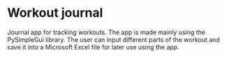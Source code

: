 # Workout journal
Journal app for tracking workouts.
The app is made mainly using the PySimpleGui library.
The user can input different parts of the workout and save it into a Microsoft Excel file for later use using the app.
